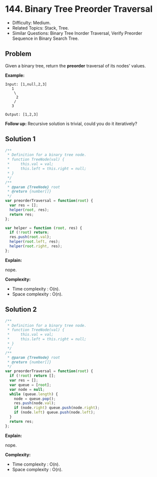 # 144. Binary Tree Preorder Traversal

- Difficulty: Medium.
- Related Topics: Stack, Tree.
- Similar Questions: Binary Tree Inorder Traversal, Verify Preorder Sequence in Binary Search Tree.

## Problem

Given a binary tree, return the **preorder** traversal of its nodes' values.

**Example:**

```
Input: [1,null,2,3]
   1
    \
     2
    /
   3

Output: [1,2,3]
```

**Follow up:** Recursive solution is trivial, could you do it iteratively?

## Solution 1

```javascript
/**
 * Definition for a binary tree node.
 * function TreeNode(val) {
 *     this.val = val;
 *     this.left = this.right = null;
 * }
 */
/**
 * @param {TreeNode} root
 * @return {number[]}
 */
var preorderTraversal = function(root) {
  var res = [];
  helper(root, res);
  return res;
};

var helper = function (root, res) {
  if (!root) return;
  res.push(root.val);
  helper(root.left, res);
  helper(root.right, res);
};
```

**Explain:**

nope.

**Complexity:**

* Time complexity : O(n).
* Space complexity : O(n).

## Solution 2

```javascript
/**
 * Definition for a binary tree node.
 * function TreeNode(val) {
 *     this.val = val;
 *     this.left = this.right = null;
 * }
 */
/**
 * @param {TreeNode} root
 * @return {number[]}
 */
var preorderTraversal = function(root) {
  if (!root) return [];
  var res = [];
  var queue = [root];
  var node = null;
  while (queue.length) {
    node = queue.pop();
    res.push(node.val);
    if (node.right) queue.push(node.right);
    if (node.left) queue.push(node.left);
  }
  return res;
};
```

**Explain:**

nope.

**Complexity:**

* Time complexity : O(n).
* Space complexity : O(n).
